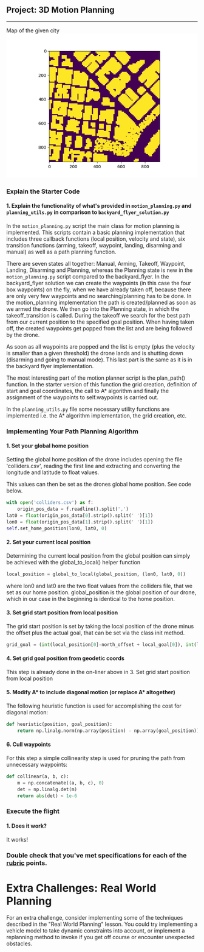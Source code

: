## Project: 3D Motion Planning

---

Map of the given city
![Map](./results/map.png)

### Explain the Starter Code


#### 1. Explain the functionality of what's provided in `motion_planning.py` and `planning_utils.py` in comparison to `backyard_flyer_solution.py`

In the `motion_planning.py` script the main class for motion planning is implemented.
This scripts contain a basic planning implementation that includes three callback functions (local position, velocity and state), six transition functions (arming, takeoff, waypoint, landing, disarming and manual) as well as a path planning function.

There are seven states all together:
Manual, Arming, Takeoff, Waypoint, Landing, Disarming and Planning, whereas the Planning state is new in the `motion_planning.py` script compared to the backyard_flyer. In the backyard_flyer solution we can create the waypoints (in this case the four box waypoints) on the fly, when we have already taken off, because there are only very few waypoints and no searching/planning has to be done. In the motion_planning implementation the path is created/planned as soon as we armed the drone. We then go into the Planning state, in which the takeoff_transition is called. During the takeoff we search for the best path from our current position to the specified goal position. When having taken off, the created waypoints get popped from the list and are being followed by the drone.

As soon as all waypoints are popped and the list is empty (plus the velocity is smaller than a given threshold) the drone lands and is shutting down (disarming and going to manual mode). This last part is the same as it is in the backyard flyer implementation.

The most interesting part of the motion planner script is the plan_path() function. In the starter version of this function the grid creation, definition of start and goal coordinates, the call to A* algorithm and finally the assignment of the waypoints to self.waypoints is carried out.


In the `planning_utils.py` file some necessary utility functions are implemented i.e. the A* algorithm implementation, the grid creation, etc.

### Implementing Your Path Planning Algorithm

#### 1. Set your global home position

Setting the global home position of the drone includes opening the file 'colliders.csv', reading the first line and extracting and converting the longitude and latitude to float values.

This values can then be set as the drones global home position. See code below.

```python
with open('colliders.csv') as f:
    origin_pos_data = f.readline().split(',')
lat0 = float(origin_pos_data[0].strip().split(' ')[1])
lon0 = float(origin_pos_data[1].strip().split(' ')[1])
self.set_home_position(lon0, lat0, 0)
```

#### 2. Set your current local position

Determining the current local position from the global position can simply be achieved with the global_to_local() helper function

```python
local_position = global_to_local(global_position, (lon0, lat0, 0))
```
where lon0 and lat0 are the two float values from the colliders file, that we set as our home position. global_position is the global position of our drone, which in our case in the beginning is identical to the home position.


#### 3. Set grid start position from local position

The grid start position is set by taking the local position of the drone minus the offset plus the actual goal, that can be set via the class init method.

```python
grid_goal = (int(local_position[0]-north_offset + local_goal[0]), int(local_position[1]-east_offset + local_goal[1]))
```


#### 4. Set grid goal position from geodetic coords
This step is already done in the on-liner above in 3. Set grid start position from local position

#### 5. Modify A* to include diagonal motion (or replace A* altogether)

The following heuristic function is used for accomplishing the cost for diagonal motion:
```python
def heuristic(position, goal_position):
    return np.linalg.norm(np.array(position) - np.array(goal_position))
```

#### 6. Cull waypoints

For this step a simple collinearity step is used for pruning the path from unnecessary waypoints:
```python
def collinear(a, b, c):
    m = np.concatenate((a, b, c), 0)
    det = np.linalg.det(m)
    return abs(det) < 1e-6
```



### Execute the flight
#### 1. Does it work?
It works!

### Double check that you've met specifications for each of the [rubric](https://review.udacity.com/#!/rubrics/1534/view) points.

# Extra Challenges: Real World Planning

For an extra challenge, consider implementing some of the techniques described in the "Real World Planning" lesson. You could try implementing a vehicle model to take dynamic constraints into account, or implement a replanning method to invoke if you get off course or encounter unexpected obstacles.
